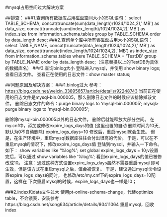 #mysql占用空间过大解决方案

##排查：
###1.查询所有数据库占用磁盘空间大小的SQL语句：
select TABLE_SCHEMA, concat(truncate(sum(data_length)/1024/1024,2),' MB') as data_size,
concat(truncate(sum(index_length)/1024/1024,2),'MB') as index_size
from information_schema.tables
group by TABLE_SCHEMA
order by data_length desc;
###2.查询单个库中所有表磁盘占用大小的SQL语句：
select TABLE_NAME, concat(truncate(data_length/1024/1024,2),' MB') as data_size,
concat(truncate(index_length/1024/1024,2),' MB') as index_size
from information_schema.tables where TABLE_SCHEMA = 'TestDB'
group by TABLE_NAME
order by data_length desc;（注意替换以上的TestDB为具体的数据库名）
###3.查询binlog大小
登陆进入mysql，并使用 show binary logs; 查看日志文件。
查看正在使用的日志文件：show master status;


##问题原因及解决方案：
###1.binlog过大
参考：https://blog.csdn.net/weixin_33895657/article/details/92248743
    当前正在使用的日志文件是mysql-bin.000005，那么删除日志文件的时候应该排除掉该文件。
删除日志文件的命令：purge binary logs to ‘mysql-bin.000005’;
mysql> purge binary logs to 'mysql-bin.000005';
 
删除除mysql-bin.000005以外的日志文件。
删除后就能释放大部分空间。
在my.cnf中，添加或修改expire_logs_days的值 (这里设置的自动
删除时间为10天, 默认为0不自动删除)
expire_logs_days=10
修改后，重启mysql就会生效。
但是，在生产环境中，重启mysql数据库往往会付出很高的代价。
于是，可以在不重启mysql的情况下，修改expire_logs_days值
登陆到mysql，并输入一下命令。 如下：
show variables like '%log%';
set global expire_logs_days = 10;v设置完后，可以通过 show variables like ‘%log%’; 
    看到expire_logs_days的值已被修改成10。
注意：通过这种方式设置expire_logs_days虽然不需要重启mysql
即可生效，但是该方式在重启mysql之后，值会被恢复。
于是，建议通过mysql命令设置expire_logs_days的同时，
也修改/etc/my.cnf下的expire_logs_days=10配置，这样在
下次重启mysql的时候，expire_logs_days也一样是10；

###2.index和data文件过大
使用pt-online-schema-change，代替optimize table，不会锁表，安装参考https://blog.csdn.net/song634/article/details/80411064
重启mysql，回收index
